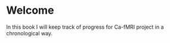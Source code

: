 Welcome
===============================

In this book I will keep track of progress for Ca-fMRI project in a chronological way.